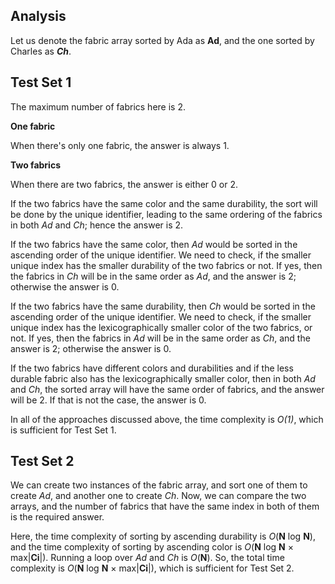 Analysis
---
Let us denote the fabric array sorted by Ada as **Ad**, and the one sorted by Charles as **_Ch_**.

Test Set 1
---
The maximum number of fabrics here is 2.

**One fabric**

When there's only one fabric, the answer is always 1.

**Two fabrics**

When there are two fabrics, the answer is either 0 or 2.

If the two fabrics have the same color and the same durability, the sort will be done by the unique identifier, leading to the same ordering of the fabrics in both _Ad_ and _Ch_; hence the answer is 2.

If the two fabrics have the same color, then _Ad_ would be sorted in the ascending order of the unique identifier. We need to check, if the smaller unique index has the smaller durability of the two fabrics or not. If yes, then the fabrics in _Ch_ will be in the same order as _Ad_, and the answer is 2; otherwise the answer is 0.

If the two fabrics have the same durability, then _Ch_ would be sorted in the ascending order of the unique identifier. We need to check, if the smaller unique index has the lexicographically smaller color of the two fabrics, or not. If yes, then the fabrics in _Ad_ will be in the same order as _Ch_, and the answer is 2; otherwise the answer is 0.

If the two fabrics have different colors and durabilities and if the less durable fabric also has the lexicographically smaller color, then in both _Ad_ and _Ch_, the sorted array will have the same order of fabrics, and the answer will be 2. If that is not the case, the answer is 0.

In all of the approaches discussed above, the time complexity is _O(1)_, which is sufficient for Test Set 1.

Test Set 2
---
We can create two instances of the fabric array, and sort one of them to create _Ad_, and another one to create _Ch_. Now, we can compare the two arrays, and the number of fabrics that have the same index in both of them is the required answer.

Here, the time complexity of sorting by ascending durability is _O_(**N** log **N**), and the time complexity of sorting by ascending color is _O_(**N** log **N** × max|**Ci**|). Running a loop over _Ad_ and _Ch_ is _O_(**N**). So, the total time complexity is _O_(**N** log **N** × max|**Ci**|), which is sufficient for Test Set 2.